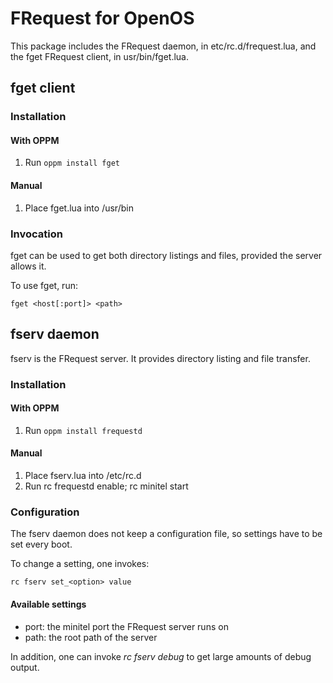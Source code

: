 # FRequest for OpenOS

This package includes the FRequest daemon, in etc/rc.d/frequest.lua, and the fget FRequest client, in usr/bin/fget.lua.

## fget client

### Installation

#### With OPPM

1. Run `oppm install fget`

#### Manual

1. Place fget.lua into /usr/bin

### Invocation

fget can be used to get both directory listings and files, provided the server allows it.

To use fget, run:

```
fget <host[:port]> <path>
```

## fserv daemon

fserv is the FRequest server. It provides directory listing and file transfer.

### Installation

#### With OPPM

1. Run `oppm install frequestd`

#### Manual

1. Place fserv.lua into /etc/rc.d
2. Run rc frequestd enable; rc minitel start

### Configuration

The fserv daemon does not keep a configuration file, so settings have to be set every boot.

To change a setting, one invokes:

`rc fserv set_<option> value`

#### Available settings

- port: the minitel port the FRequest server runs on
- path: the root path of the server

In addition, one can invoke *rc fserv debug* to get large amounts of debug output.
